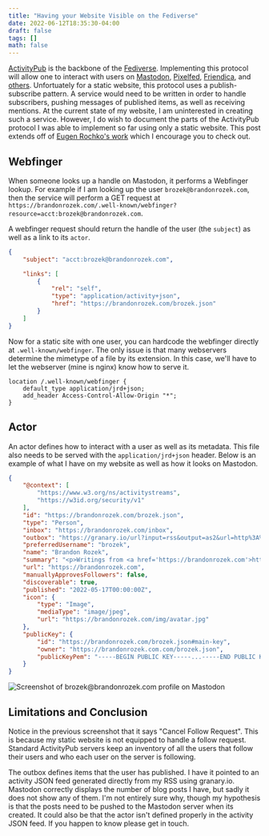 ```yaml
---
title: "Having your Website Visible on the Fediverse"
date: 2022-06-12T18:35:30-04:00
draft: false
tags: []
math: false
---
```


[ActivityPub](https://www.w3.org/TR/activitypub/) is the backbone
of the [Fediverse](https://en.wikipedia.org/wiki/Fediverse).
Implementing this protocol will allow one to interact with users on
[Mastodon](https://joinmastodon.org/),
[Pixelfed](https://pixelfed.org/),
[Friendica](https://friendi.ca/),
and [others](http://fediverse.party/).
Unfortuately for a static website, this protocol uses a
publish-subscribe pattern. A service would need to be written
in order to handle subscribers, pushing messages of published items,
as well as receiving mentions.
At the current state of my website, I am uninterested in creating
such a service. However, I do wish to document the parts
of the ActivityPub protocol I was able to implement so far
using only a static website.
This post extends off of
[Eugen Rochko's work](https://blog.joinmastodon.org/2018/06/how-to-implement-a-basic-activitypub-server/)
which I encourage you to check out.

## Webfinger

When someone looks up a handle on Mastodon, it performs a Webfinger
lookup. For example if I am looking up the user `brozek@brandonrozek.com`,
then the service will perform a GET request at
`https://brandonrozek.com/.well-known/webfinger?resource=acct:brozek@brandonrozek.com`.

A webfinger request should return the handle of the user (the `subject`) as well as
a link to its `actor`.

```json
{
	"subject": "acct:brozek@brandonrozek.com",

	"links": [
		{
			"rel": "self",
			"type": "application/activity+json",
			"href": "https://brandonrozek.com/brozek.json"
		}
	]
}
```

Now for a static site with one user, you can hardcode the webfinger directly
at `.well-known/webfinger`. The only issue is that many webservers determine the
mimetype of a file by its extension. In this case, we'll have to let the webserver
(mine is nginx) know how to serve it.

```nginx
location /.well-known/webfinger {
    default_type application/jrd+json;
    add_header Access-Control-Allow-Origin "*";
}
```

## Actor

An actor defines how to interact with a user as well as its metadata.
This file also needs to be served with the `application/jrd+json` header.
Below is an example of what I have on my website as well as how it looks
on Mastodon.

```json
{
	"@context": [
		"https://www.w3.org/ns/activitystreams",
		"https://w3id.org/security/v1"
	],
	"id": "https://brandonrozek.com/brozek.json",
	"type": "Person",
	"inbox": "https://brandonrozek.com/inbox",
	"outbox": "https://granary.io/url?input=rss&output=as2&url=http%3A%2F%2Fbrandonrozek.com%2Fblog%2Findex.xml",
	"preferredUsername": "brozek",
	"name": "Brandon Rozek",
	"summary": "<p>Writings from <a href='https://brandonrozek.com'>https://brandonrozek.com</p></a><p>Social profile <a href='https://fosstodon.org/@brozek'>@brozek@fosstodon.org</a></p>",
	"url": "https://brandonrozek.com",
	"manuallyApprovesFollowers": false,
	"discoverable": true,
	"published": "2022-05-17T00:00:00Z",
	"icon": {
		"type": "Image",
		"mediaType": "image/jpeg",
		"url": "https://brandonrozek.com/img/avatar.jpg"
	},
	"publicKey": {
		"id": "https://brandonrozek.com/brozek.json#main-key",
		"owner": "https://brandonrozek.com.com/brozek.json",
		"publicKeyPem": "-----BEGIN PUBLIC KEY-----...-----END PUBLIC KEY-----"
	}
}
```

![Screenshot of brozek@brandonrozek.com profile on Mastodon](/files/images/blog/202206121902.png)

## Limitations and Conclusion

Notice in the previous screenshot that it says "Cancel Follow Request".
This is because my static website is not equipped to handle a follow request.
Standard ActivityPub servers keep an inventory of all the users that follow
their users and who each user on the server is following.

The outbox defines items that the user has published.
I have it pointed to an activity JSON feed generated directly
from my RSS using granary.io.
Mastodon correctly displays the number of blog posts I have,
but sadly it does not show any of them. I'm not entirely
sure why, though my hypothesis is that the posts need to be pushed
to the Mastodon server when its created. It could also be that the
actor isn't defined properly in the activity JSON feed. If you happen
to know please get in touch.
